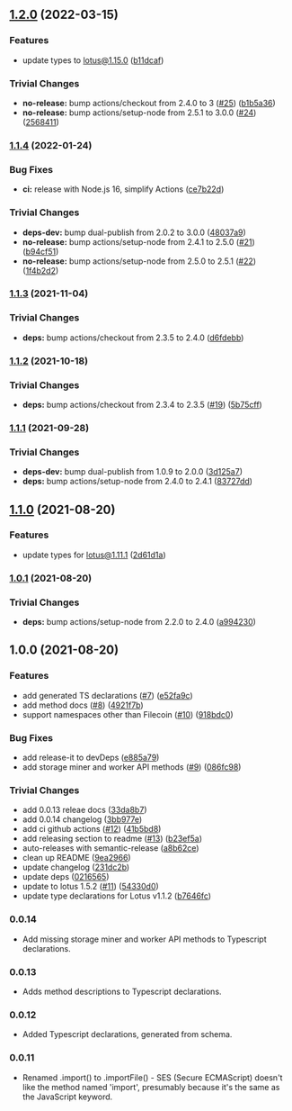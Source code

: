 ## [1.2.0](https://github.com/filecoin-shipyard/js-lotus-client-rpc/compare/v1.1.4...v1.2.0) (2022-03-15)


### Features

* update types to lotus@1.15.0 ([b11dcaf](https://github.com/filecoin-shipyard/js-lotus-client-rpc/commit/b11dcaf54d50948052b1b600b181357e2e6cff3a))


### Trivial Changes

* **no-release:** bump actions/checkout from 2.4.0 to 3 ([#25](https://github.com/filecoin-shipyard/js-lotus-client-rpc/issues/25)) ([b1b5a36](https://github.com/filecoin-shipyard/js-lotus-client-rpc/commit/b1b5a36ec672526db2215a7322fe32908713c48e))
* **no-release:** bump actions/setup-node from 2.5.1 to 3.0.0 ([#24](https://github.com/filecoin-shipyard/js-lotus-client-rpc/issues/24)) ([2568411](https://github.com/filecoin-shipyard/js-lotus-client-rpc/commit/2568411db3d1bbaa8d479ef06637f6688483a56f))

### [1.1.4](https://github.com/filecoin-shipyard/js-lotus-client-rpc/compare/v1.1.3...v1.1.4) (2022-01-24)


### Bug Fixes

* **ci:** release with Node.js 16, simplify Actions ([ce7b22d](https://github.com/filecoin-shipyard/js-lotus-client-rpc/commit/ce7b22dc1efbff46942ed865aa4994d362949208))


### Trivial Changes

* **deps-dev:** bump dual-publish from 2.0.2 to 3.0.0 ([48037a9](https://github.com/filecoin-shipyard/js-lotus-client-rpc/commit/48037a9ffd3db4b4b4346cbe26b0ce66147cde11))
* **no-release:** bump actions/setup-node from 2.4.1 to 2.5.0 ([#21](https://github.com/filecoin-shipyard/js-lotus-client-rpc/issues/21)) ([b94cf51](https://github.com/filecoin-shipyard/js-lotus-client-rpc/commit/b94cf51f98f169ef36c05211a0d4ed8207f58eff))
* **no-release:** bump actions/setup-node from 2.5.0 to 2.5.1 ([#22](https://github.com/filecoin-shipyard/js-lotus-client-rpc/issues/22)) ([1f4b2d2](https://github.com/filecoin-shipyard/js-lotus-client-rpc/commit/1f4b2d2373f78b78f98c0555482fbc1e7a589e6f))

### [1.1.3](https://github.com/filecoin-shipyard/js-lotus-client-rpc/compare/v1.1.2...v1.1.3) (2021-11-04)


### Trivial Changes

* **deps:** bump actions/checkout from 2.3.5 to 2.4.0 ([d6fdebb](https://github.com/filecoin-shipyard/js-lotus-client-rpc/commit/d6fdebb731a0ce0cf116d883967ed1e4935cbe39))

### [1.1.2](https://github.com/filecoin-shipyard/js-lotus-client-rpc/compare/v1.1.1...v1.1.2) (2021-10-18)


### Trivial Changes

* **deps:** bump actions/checkout from 2.3.4 to 2.3.5 ([#19](https://github.com/filecoin-shipyard/js-lotus-client-rpc/issues/19)) ([5b75cff](https://github.com/filecoin-shipyard/js-lotus-client-rpc/commit/5b75cff88f9e5d74941dfee8714b8ecd976054a8))

### [1.1.1](https://github.com/filecoin-shipyard/js-lotus-client-rpc/compare/v1.1.0...v1.1.1) (2021-09-28)


### Trivial Changes

* **deps-dev:** bump dual-publish from 1.0.9 to 2.0.0 ([3d125a7](https://github.com/filecoin-shipyard/js-lotus-client-rpc/commit/3d125a74fa66bcaf4475920f2882bdb7e8926c39))
* **deps:** bump actions/setup-node from 2.4.0 to 2.4.1 ([83727dd](https://github.com/filecoin-shipyard/js-lotus-client-rpc/commit/83727ddbf1ae49428fc6268808a6a3d66a00e851))

## [1.1.0](https://github.com/filecoin-shipyard/js-lotus-client-rpc/compare/v1.0.1...v1.1.0) (2021-08-20)


### Features

* update types for lotus@1.11.1 ([2d61d1a](https://github.com/filecoin-shipyard/js-lotus-client-rpc/commit/2d61d1a2bee1a330ab8f3da68f03b6b291a1bb55))

### [1.0.1](https://github.com/filecoin-shipyard/js-lotus-client-rpc/compare/v1.0.0...v1.0.1) (2021-08-20)


### Trivial Changes

* **deps:** bump actions/setup-node from 2.2.0 to 2.4.0 ([a994230](https://github.com/filecoin-shipyard/js-lotus-client-rpc/commit/a9942302bbb1e10b0d976dd511f907006b9eb6ff))

## 1.0.0 (2021-08-20)


### Features

* add generated TS declarations ([#7](https://github.com/filecoin-shipyard/js-lotus-client-rpc/issues/7)) ([e52fa9c](https://github.com/filecoin-shipyard/js-lotus-client-rpc/commit/e52fa9cdf76edcf6e148f4a4316fabb8f37a51c4))
* add method docs ([#8](https://github.com/filecoin-shipyard/js-lotus-client-rpc/issues/8)) ([4921f7b](https://github.com/filecoin-shipyard/js-lotus-client-rpc/commit/4921f7bc90fe3938baadec273161821eb51d8f8a))
* support namespaces other than Filecoin ([#10](https://github.com/filecoin-shipyard/js-lotus-client-rpc/issues/10)) ([918bdc0](https://github.com/filecoin-shipyard/js-lotus-client-rpc/commit/918bdc081a64b35e4ebe910c35eac5fd574e8b90))


### Bug Fixes

* add release-it to devDeps ([e885a79](https://github.com/filecoin-shipyard/js-lotus-client-rpc/commit/e885a79eae25a90d7a1b0eeb61ab7746da2507a4))
* add storage miner and worker API methods ([#9](https://github.com/filecoin-shipyard/js-lotus-client-rpc/issues/9)) ([086fc98](https://github.com/filecoin-shipyard/js-lotus-client-rpc/commit/086fc98c5200de287cf91973aae02ce7de686a42))


### Trivial Changes

* add 0.0.13 releae docs ([33da8b7](https://github.com/filecoin-shipyard/js-lotus-client-rpc/commit/33da8b7e7b4df949e3ae676e505136d42eecc797))
* add 0.0.14 changelog ([3bb977e](https://github.com/filecoin-shipyard/js-lotus-client-rpc/commit/3bb977e8ce239aaad52bde274d293cb0a09e9e4e))
* add ci github actions ([#12](https://github.com/filecoin-shipyard/js-lotus-client-rpc/issues/12)) ([41b5bd8](https://github.com/filecoin-shipyard/js-lotus-client-rpc/commit/41b5bd81a25c1dbb1d408675ab7b908fab5c7c98))
* add releasing section to readme ([#13](https://github.com/filecoin-shipyard/js-lotus-client-rpc/issues/13)) ([b23ef5a](https://github.com/filecoin-shipyard/js-lotus-client-rpc/commit/b23ef5a1a08ea220daecc02d61bb1272259a9908))
* auto-releases with semantic-release ([a8b62ce](https://github.com/filecoin-shipyard/js-lotus-client-rpc/commit/a8b62cea2f30b50e4d8801e1bbbc75b6fec524ec))
* clean up README ([9ea2966](https://github.com/filecoin-shipyard/js-lotus-client-rpc/commit/9ea296628d8d90736fcf10f9c695b1c17954bb1c))
* update changelog ([231dc2b](https://github.com/filecoin-shipyard/js-lotus-client-rpc/commit/231dc2b9460cd1cdfbf46ad40e246554d164c978))
* update deps ([0216565](https://github.com/filecoin-shipyard/js-lotus-client-rpc/commit/021656564f7c829a8c3d36b98738d5c51e5220da))
* update to lotus 1.5.2 ([#11](https://github.com/filecoin-shipyard/js-lotus-client-rpc/issues/11)) ([54330d0](https://github.com/filecoin-shipyard/js-lotus-client-rpc/commit/54330d03969badaf5eb38fc5571a2129e28610bf))
* update type declarations for Lotus v1.1.2 ([b7646fc](https://github.com/filecoin-shipyard/js-lotus-client-rpc/commit/b7646fc8700376ed0c94c28073b419ba19630106))

### 0.0.14

* Add missing storage miner and worker API methods to Typescript declarations.

### 0.0.13

* Adds method descriptions to Typescript declarations.

### 0.0.12

* Added Typescript declarations, generated from schema.

### 0.0.11

* Renamed .import() to .importFile() - SES (Secure ECMAScript) doesn't
  like the method named 'import', presumably because it's the same as
  the JavaScript keyword.
